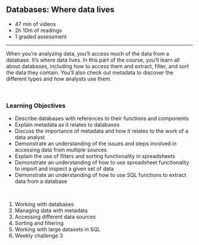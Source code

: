 ## Databases: Where data lives

- 47 min of videos
- 2h 10m of readings
- 1 graded assessment

<hr>

When you’re analyzing data, you’ll access much of the data from a database. It’s where data lives. In this part of the course, you’ll learn all about databases, including how to access them and extract, filter, and sort the data they contain. You’ll also check out metadata to discover the different types and how analysts use them.

<br>

### Learning Objectives

- Describe databases with references to their functions and components
- Explain metadata as it relates to databases
- Discuss the importance of metadata and how it relates to the work of a data analyst
- Demonstrate an understanding of the issues and steps involved in accessing data from multiple sources
- Explain the use of filters and sorting functionality in spreadsheets
- Demonstrate an understanding of how to use spreadsheet functionality to import and inspect a given set of data
- Demonstrate an understanding of how to use SQL functions to extract data from a database

<br>

1. Working with databases
2. Managing data with metadata
3. Accessing different data sources
4. Sorting and filtering 
5. Working with large datasets in SQL
6. Weekly challenge 3
